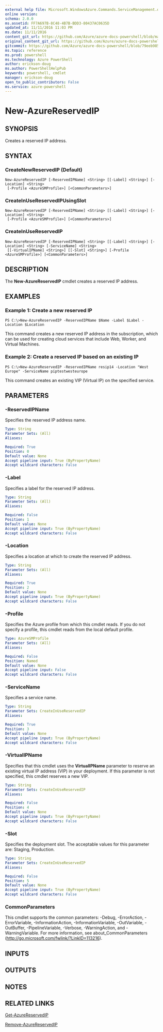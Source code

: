 ```yaml
---
external help file: Microsoft.WindowsAzure.Commands.ServiceManagement.dll-Help.xml
online version: 
schema: 2.0.0
ms.assetid: FF7A697B-8C48-4B7B-BDD3-80437AC0635D
updated_at: 11/11/2016 11:03 PM
ms.date: 11/11/2016
content_git_url: https://github.com/Azure/azure-docs-powershell/blob/master/azureps-cmdlets-docs/ServiceManagement/Azure.Service/v3.0.0/New-AzureReservedIP.md
original_content_git_url: https://github.com/Azure/azure-docs-powershell/blob/master/azureps-cmdlets-docs/ServiceManagement/Azure.Service/v3.0.0/New-AzureReservedIP.md
gitcommit: https://github.com/Azure/azure-docs-powershell/blob/79eeb985ea480979357fb4695832a0c3d29a48bf/azureps-cmdlets-docs/ServiceManagement/Azure.Service/v3.0.0/New-AzureReservedIP.md
ms.topic: reference
ms.prod: powershell
ms.technology: Azure PowerShell
author: erickson-doug
ms.author: PowerShellHelpPub
keywords: powershell, cmdlet
manager: erickson-doug
open_to_public_contributors: False
ms.service: azure-powershell
---
```


# New-AzureReservedIP

## SYNOPSIS
Creates a reserved IP address.

## SYNTAX

### CreateNewReservedIP (Default)
```
New-AzureReservedIP [-ReservedIPName] <String> [[-Label] <String>] [-Location] <String>
 [-Profile <AzureSMProfile>] [<CommonParameters>]
```

### CreateInUseReservedIPUsingSlot
```
New-AzureReservedIP [-ReservedIPName] <String> [[-Label] <String>] [-Location] <String>
 [-Profile <AzureSMProfile>] [<CommonParameters>]
```

### CreateInUseReservedIP
```
New-AzureReservedIP [-ReservedIPName] <String> [[-Label] <String>] [-Location] <String> [-ServiceName] <String>
 [[-VirtualIPName] <String>] [[-Slot] <String>] [-Profile <AzureSMProfile>] [<CommonParameters>]
```

## DESCRIPTION
The **New-AzureReservedIP** cmdlet creates a reserved IP address.

## EXAMPLES

### Example 1: Create a new reserved IP
```
PS C:\>New-AzureReservedIP -ReservedIPName $Name -Label $Label -Location $Location
```

This command creates a new reserved IP address in the subscription, which can be used for creating cloud services that include Web, Worker, and Virtual Machines.

### Example 2: Create a reserved IP based on an existing IP
```
PS C:\>New-AzureReservedIP -ReservedIPName resip14 -Location "West Europe" -ServiceName piptestwesteurope
```

This command creates an existing VIP (Virtual IP) on the specified service.

## PARAMETERS

### -ReservedIPName
Specifies the reserved IP address name.

```yaml
Type: String
Parameter Sets: (All)
Aliases: 

Required: True
Position: 0
Default value: None
Accept pipeline input: True (ByPropertyName)
Accept wildcard characters: False
```

### -Label
Specifies a label for the reserved IP address.

```yaml
Type: String
Parameter Sets: (All)
Aliases: 

Required: False
Position: 1
Default value: None
Accept pipeline input: True (ByPropertyName)
Accept wildcard characters: False
```

### -Location
Specifies a location at which to create the reserved IP address.

```yaml
Type: String
Parameter Sets: (All)
Aliases: 

Required: True
Position: 2
Default value: None
Accept pipeline input: True (ByPropertyName)
Accept wildcard characters: False
```

### -Profile
Specifies the Azure profile from which this cmdlet reads.
If you do not specify a profile, this cmdlet reads from the local default profile.

```yaml
Type: AzureSMProfile
Parameter Sets: (All)
Aliases: 

Required: False
Position: Named
Default value: None
Accept pipeline input: False
Accept wildcard characters: False
```

### -ServiceName
Specifies a service name.

```yaml
Type: String
Parameter Sets: CreateInUseReservedIP
Aliases: 

Required: True
Position: 3
Default value: None
Accept pipeline input: True (ByPropertyName)
Accept wildcard characters: False
```

### -VirtualIPName
Specifies that this cmdlet uses the **VirtualIPName** parameter to reserve an existing virtual IP address (VIP) in your deployment.
If this parameter is not specified, this cmdlet reserves a new VIP.

```yaml
Type: String
Parameter Sets: CreateInUseReservedIP
Aliases: 

Required: False
Position: 4
Default value: None
Accept pipeline input: True (ByPropertyName)
Accept wildcard characters: False
```

### -Slot
Specifies the deployment slot.
The acceptable values for this parameter are: Staging, Production.

```yaml
Type: String
Parameter Sets: CreateInUseReservedIP
Aliases: 

Required: False
Position: 5
Default value: None
Accept pipeline input: True (ByPropertyName)
Accept wildcard characters: False
```

### CommonParameters
This cmdlet supports the common parameters: -Debug, -ErrorAction, -ErrorVariable, -InformationAction, -InformationVariable, -OutVariable, -OutBuffer, -PipelineVariable, -Verbose, -WarningAction, and -WarningVariable. For more information, see about_CommonParameters (http://go.microsoft.com/fwlink/?LinkID=113216).

## INPUTS

## OUTPUTS

## NOTES

## RELATED LINKS

[Get-AzureReservedIP](xref:ServiceManagement/Azure.Service/v3.0.0/Get-AzureReservedIP.md)

[Remove-AzureReservedIP](xref:ServiceManagement/Azure.Service/v3.0.0/Remove-AzureReservedIP.md)


